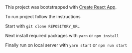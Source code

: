 This project was bootstrapped with [Create React App](https://github.com/facebook/create-react-app).

To run project follow the instructions

Start with `git clone REPOSITORY_URL`  

Next install required packages with `yarn` or `npm install`

Finally run on local server with `yarn start` or `npm run start`

